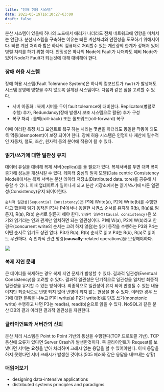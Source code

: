 ```yaml
---
title: "장애 허용 시스템"
date: 2021-05-19T16:10:27+03:00
draft: false
---
```


분산 시스템이 있을때 하나의 노드에서 에러가 나더라도 전체 네트워크에 영향을 미쳐서는 안된다. 분산시스템을 구축하는 이유는 빠른 계산처리와 안전성을 도모하기 위해서이다. 빠른 계산 처리라 함은 하나의 컴퓨터로 처리할수 있는 계산량의 한계가 정해저 있어 병렬 처리를 하기 위함 이다. 안정성은 하나의 Node에 Fault가 나더라도 예비 Node가 있어 Node가 Fault가 되는것에 대해 대비해야 한다.



### 장애 허용 시스템

장애 허용 시스템(Fault Tolerance System)은 하나의 컴포넌트가 `fault`가 발생해도 시스템 운영에 영향을 주지 않도록 설계된 시스템이다. 다음과 같은 점을 고려할 수 있다.

- 서버 이중화 : 복제 서버를 두어 fault tolearnce에 대비한다. Replicaton(병렬로 수행) 추가, Redundancy(장애 발생시 보조 시스템으로 활용) 추가 구성
- 복구 처리 : 롤백(roll-back) 또는 롤포워드(roll-forward) 복구

이때 이러한 특정 체크 포인트로 복구 하는 처리는 몇번을 하더라도 동일한 작동이 되도록 멱등(idempotent)이 보장 되어야 한다. 장애 허용 시스템은 인명이나 재산에 필수적인  자동차, 철도, 조산, 원자력 등의 분야에 적용이 될 수 있다.



### 읽기/쓰기에 대한 일관성 유지

데이터 유실을 대비해 복제 서버(replica)를 둘 필요가 있다. 복제서버를 두면 대역 폭이 증가해 성능을 개선시킬 수 있다. 데이터 중심의 일치 모델(Data centric Consistency Model)에서는 복제 서버는 분산 데이터 저장소(Distributed data. tore)를 공유해 사용할 수 있다. 이때 업데이트가 일어나게 되고 분산 저장소에서는 읽기/쓰기에 따른 일관성(Consistency)유지 되어야한다.

`순차적 일관성(Sequential Consistency)`은 P1에 Write(a), P2에 Write(b)를 수행한다고 했을때 읽기 동작은 P3나 P4에서나 동일한 시퀀스 순서를 유지해 R(b), R(a)로 읽든지, R(a), R(b) 순서로 읽든지 해야 한다. `인과적 일관성(Causal consistency)`은 쓰기와 읽기라는 인과 관계만 일치하면 되는 일관성이다. P1에 W(a), P2에 W(b)라고 한 경우(concurrent write의 순서는 고려 하지 않음)는 읽기 동작을 수행하는 P3와 P4는 어떤 순서로 읽기도 상관 없다. P3가 R(a), R(b) 순서로 읽고  P4는 R(b), R(a)로 읽어도 무관하다. 즉 인과적 관련 명령(**causally**-related operations)을 보장해야하다.

![](../causal-consistency.png)



### 복제 지연 문제

큰 데이터를 복제하는 경우 복제 지연 문제가 발생할 수 있다. 결과적 일관성(Eventual Consistency)을 고려할 수 있다. 결과적 일관성은 단기적으로 일관성을 일치만 최종적 일관성을 유지할 수 있는 방식이다. 최종적으로 일관성이 유지 되어 반영될 수 있는 내용이지만 최종적으로 반영 되지 않아 반영이 되지 않는 현상을 볼 수 있다. 이러한 경우 쓰기에 대한 블록을 나누고 P1이 write(a) P2가 write(b)로 단조 쓰기(monotonic write) 수행하고 나면 P3는 read(a), read(b)순으로 읽을 수 있다. NoSQL과 같은 분산 DB의 결과 이러한 결과적 일관성을 지원한다.




### 클라이언트와 서버간의 신뢰

분산 처리 시스템은 Point to Point 기반의 통신을 수행한다(TCP 프로토콜 기반). TCP 통신에 오류가 있다면 Server Crash가 발생한것이다. 즉 클라이언트가 Request를 보냈다면 서버는 요청을 받아 처리하며 크래시 없는 응답을 할 수 있어야한다. 이때 응답을 하지 못했다면 서버 크래시가 발생한 것이다.(505 에러와 같은 응답을 내보내는 상황)



### 더읽어보기

- designing data-intensive applications
- distributed systems principles and paradigms